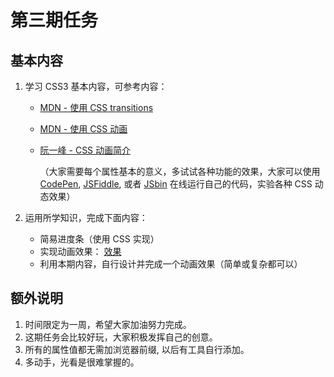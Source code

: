 # 第三期任务

## 基本内容

1. 学习 CSS3 基本内容，可参考内容：

   - [MDN - 使用 CSS transitions](https://developer.mozilla.org/zh-CN/docs/Web/CSS/CSS_Transitions/Using_CSS_transitions)

   - [MDN - 使用 CSS 动画](https://developer.mozilla.org/zh-CN/docs/Web/CSS/CSS_Animations/Using_CSS_animations)

   - [阮一峰 - CSS 动画简介](http://www.ruanyifeng.com/blog/2014/02/css_transition_and_animation.html)

     （大家需要每个属性基本的意义，多试试各种功能的效果，大家可以使用  [CodePen](https://codepen.io/), [JSFiddle](https://jsfiddle.net/), 或者 [JSbin](https://jsbin.com/?html,css,js,output) 在线运行自己的代码，实验各种 CSS 动态效果）

2. 运用所学知识，完成下面内容：

   - 简易进度条（使用 CSS 实现）
   - 实现动画效果： [效果](https://codepen.io/LLGZONE/full/eezOpd/)
   - 利用本期内容，自行设计并完成一个动画效果（简单或复杂都可以）

## 额外说明

1. 时间限定为一周，希望大家加油努力完成。
2. 这期任务会比较好玩，大家积极发挥自己的创意。
3. 所有的属性值都无需加浏览器前缀, 以后有工具自行添加。
4. 多动手，光看是很难掌握的。